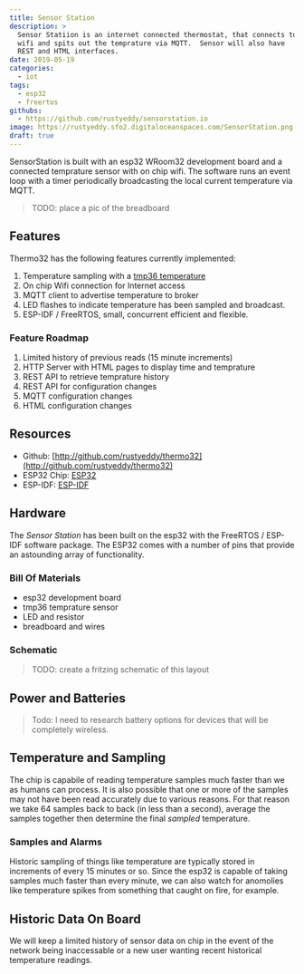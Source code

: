 ```yaml
---
title: Sensor Station
description: >
  Sensor Statiion is an internet connected thermostat, that connects to local
  wifi and spits out the temprature via MQTT.  Sensor will also have
  REST and HTML interfaces.
date: 2019-05-19
categories:
  - iot
tags:
  - esp32
  - freertos
githubs: 
  - https://github.com/rustyeddy/sensorstation.io
image: https://rustyeddy.sfo2.digitaloceanspaces.com/SensorStation.png
draft: true
---
```


SensorStation is built with an esp32 WRoom32 development board and a
connected temprature sensor with on chip wifi. The software runs an
event loop with a timer periodically broadcasting the local current
temperature via MQTT.

> TODO: place a pic of the breadboard

## Features 

Thermo32 has the following features currently implemented:

1. Temperature sampling with a [tmp36 temperature](https://learn.adafruit.com/tmp36-temperature-sensor)
2. On chip Wifi connection for Internet access
3. MQTT client to advertise temperature to broker 
4. LED flashes to indicate temperature has been sampled and
   broadcast. 
5. ESP-IDF / FreeRTOS, small, concurrent efficient and flexible.

### Feature Roadmap

1. Limited history of previous reads (15 minute increments)
1. HTTP Server with HTML pages to display time and temprature
2. REST API to retrieve temprature history
1. REST API for configuration changes
2. MQTT configuration changes
4. HTML configuration changes

## Resources

- Github: [http://github.com/rustyeddy/thermo32](http://github.com/rustyeddy/thermo32)
- ESP32 Chip: [ESP32](http://esp32.org)
- ESP-IDF: [ESP-IDF](https://docs.espressif.com/projects/esp-idf/en/latest/index.html)

## Hardware 

The _Sensor Station_ has been built on the esp32 with the FreeRTOS / ESP-IDF
software package. The ESP32 comes with a number of pins that provide
an astounding array of functionality.

### Bill Of Materials

- esp32 development board
- tmp36 temprature sensor
- LED and resistor
- breadboard and wires

### Schematic

> TODO: create a fritzing schematic of this layout

## Power and Batteries

> Todo: I need to research battery options for devices that will be
> completely wireless.


## Temperature and Sampling

The chip is capabile of reading temperature samples much faster than
we as humans can process. It is also possible that one or more of the
samples may not have been read accurately due to various reasons. For
that reason we take 64 samples back to back (in less than a second),
average the samples together then determine the final _sampled_
temperature.

### Samples and Alarms

Historic sampling of things like temperature are typically stored in
increments of every 15 minutes or so. Since the esp32 is capable of taking
samples much faster than every minute, we can also watch for anomolies like
temperature spikes from something that caught on fire, for example. 

## Historic Data On Board

We will keep a limited history of sensor data on chip in the event of
the network being inaccessable or a new user wanting recent historical
temperature readings.
